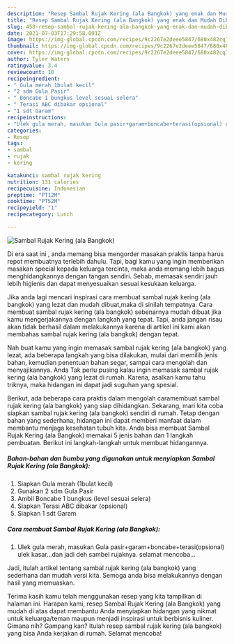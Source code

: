 ```yaml
---
description: "Resep Sambal Rujak Kering (ala Bangkok) yang enak dan Mudah Dibuat"
title: "Resep Sambal Rujak Kering (ala Bangkok) yang enak dan Mudah Dibuat"
slug: 458-resep-sambal-rujak-kering-ala-bangkok-yang-enak-dan-mudah-dibuat
date: 2021-07-03T17:29:58.091Z
image: https://img-global.cpcdn.com/recipes/9c2267e2deee5847/680x482cq70/sambal-rujak-kering-ala-bangkok-foto-resep-utama.jpg
thumbnail: https://img-global.cpcdn.com/recipes/9c2267e2deee5847/680x482cq70/sambal-rujak-kering-ala-bangkok-foto-resep-utama.jpg
cover: https://img-global.cpcdn.com/recipes/9c2267e2deee5847/680x482cq70/sambal-rujak-kering-ala-bangkok-foto-resep-utama.jpg
author: Tyler Waters
ratingvalue: 3.4
reviewcount: 10
recipeingredient:
- " Gula merah 1bulat kecil"
- "2 sdm Gula Pasir"
- " Boncabe 1 bungkus level sesuai selera"
- " Terasi ABC dibakar opsional"
- "1 sdt Garam"
recipeinstructions:
- "Ulek gula merah, masukan Gula pasir+garam+boncabe+terasi(opsional) ulek kasar...dan jadi deh sambel rujaknya. selamat mencoba..."
categories:
- Resep
tags:
- sambal
- rujak
- kering

katakunci: sambal rujak kering 
nutrition: 131 calories
recipecuisine: Indonesian
preptime: "PT12M"
cooktime: "PT52M"
recipeyield: "1"
recipecategory: Lunch

---
```



![Sambal Rujak Kering (ala Bangkok)](https://img-global.cpcdn.com/recipes/9c2267e2deee5847/680x482cq70/sambal-rujak-kering-ala-bangkok-foto-resep-utama.jpg)

Di era  saat ini , anda memang bisa mengorder masakan praktis tanpa harus repot membuatnya terlebih dahulu. Tapi, bagi kamu yang ingin memberikan masakan special kepada keluarga tercinta, maka anda memang lebih bagus menghidangkannya dengan tangan sendiri. Sebab, memasak sendiri jauh lebih higienis dan dapat menyesuaikan sesuai kesukaan keluarga.

Jika anda lagi mencari inspirasi cara membuat sambal rujak kering (ala bangkok) yang lezat dan mudah dibuat,maka di sinilah tempatnya. Cara membuat sambal rujak kering (ala bangkok)  sebenarnya mudah dibuat jika kamu mengerjakannya dengan langkah yang tepat. Tapi, anda jangan risau akan tidak berhasil dalam melakukannya 
karena di artikel ini kami akan membahas sambal rujak kering (ala bangkok) dengan tepat.  



Nah buat kamu yang ingin memasak sambal rujak kering (ala bangkok) yang lezat, ada beberapa langkah yang bisa dilakukan, mulai dari memilih jenis bahan, kemudian penentuan bahan segar, sampai cara mengolah dan menyajikannya. Anda Tak perlu pusing kalau ingin memasak sambal rujak kering (ala bangkok) yang lezat di rumah. Karena, asalkan kamu  tahu triknya, maka hidangan ini dapat jadi suguhan yang spesial.

Berikut, ada beberapa cara praktis  dalam mengolah caramembuat sambal rujak kering (ala bangkok) yang siap dihidangkan. Sekarang, mari kita coba siapkan sambal rujak kering (ala bangkok) sendiri di rumah. Tetap dengan bahan yang sederhana, hidangan ini dapat memberi manfaat dalam membantu menjaga kesehatan tubuh kita. Anda bisa membuat Sambal Rujak Kering (ala Bangkok) memakai 5 jenis bahan dan 1 langkah pembuatan. Berikut ini langkah-langkah untuk membuat hidangannya.

<!--inarticleads1-->

##### Bahan-bahan dan bumbu yang digunakan untuk menyiapkan Sambal Rujak Kering (ala Bangkok):

1. Siapkan  Gula merah (1bulat kecil)
1. Gunakan 2 sdm Gula Pasir
1. Ambil  Boncabe 1 bungkus (level sesuai selera)
1. Siapkan  Terasi ABC dibakar (opsional)
1. Siapkan 1 sdt Garam




<!--inarticleads2-->

##### Cara membuat Sambal Rujak Kering (ala Bangkok):

1. Ulek gula merah, masukan Gula pasir+garam+boncabe+terasi(opsional) ulek kasar...dan jadi deh sambel rujaknya. selamat mencoba...




Jadi, itulah artikel tentang  sambal rujak kering (ala bangkok)  yang sederhana dan mudah versi kita. Semoga anda bisa melakukannya dengan hasil yang memuaskan. 

Terima kasih kamu telah menggunakan resep yang kita tampilkan di halaman ini. Harapan kami, resep  Sambal Rujak Kering (ala Bangkok) yang mudah di atas dapat membantu Anda menyiapkan hidangan yang nikmat untuk keluarga/teman maupun menjadi inspirasi untuk berbisnis kuliner. Gimana nih? Gampang kan? Itulah resep sambal rujak kering (ala bangkok) yang bisa Anda kerjakan di rumah. Selamat mencoba!

